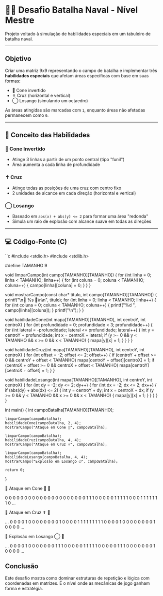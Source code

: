 # 🧙‍♀️ Desafio Batalha Naval - Nível Mestre

Projeto voltado à simulação de habilidades especiais em um tabuleiro de batalha naval.

---

## Objetivo

Criar uma matriz 9x9 representando o campo de batalha e implementar três **habilidades especiais** que afetam áreas específicas com base em suas formas:

- 🔺 Cone invertido
- ✝️ Cruz (horizontal e vertical)
- ◯ Losango (simulando um octaedro)

As áreas atingidas são marcadas com `1`, enquanto áreas não afetadas permanecem como `0`.

---

## 🧠 Conceito das Habilidades

### 🔺 Cone Invertido
- Atinge 3 linhas a partir de um ponto central (tipo "funil")
- Área aumenta a cada linha de profundidade

### ✝️ Cruz
- Atinge todas as posições de uma cruz com centro fixo
- 2 unidades de alcance em cada direção (horizontal e vertical)

### ◯ Losango
- Baseado em `abs(x) + abs(y) <= 2` para formar uma área "redonda"
- Simula um raio de explosão com alcance suave em todas as direções

---

## 💻 Código-Fonte (C)

``c
#include <stdio.h>
#include <stdlib.h>

#define TAMANHO 9

void limparCampo(int campo[TAMANHO][TAMANHO]) {
    for (int linha = 0; linha < TAMANHO; linha++) {
        for (int coluna = 0; coluna < TAMANHO; coluna++) {
            campo[linha][coluna] = 0;
        }
    }
}

void mostrarCampo(const char* titulo, int campo[TAMANHO][TAMANHO]) {
    printf("\n🌊 %s 🌊\n\n", titulo);
    for (int linha = 0; linha < TAMANHO; linha++) {
        for (int coluna = 0; coluna < TAMANHO; coluna++) {
            printf("%d ", campo[linha][coluna]);
        }
        printf("\n");
    }
}

void habilidadeCone(int mapa[TAMANHO][TAMANHO], int centroY, int centroX) {
    for (int profundidade = 0; profundidade < 3; profundidade++) {
        for (int lateral = -profundidade; lateral <= profundidade; lateral++) {
            int y = centroY + profundidade;
            int x = centroX + lateral;
            if (y >= 0 && y < TAMANHO && x >= 0 && x < TAMANHO) {
                mapa[y][x] = 1;
            }
        }
    }
}

void habilidadeCruz(int mapa[TAMANHO][TAMANHO], int centroY, int centroX) {
    for (int offset = -2; offset <= 2; offset++) {
        if (centroY + offset >= 0 && centroY + offset < TAMANHO)
            mapa[centroY + offset][centroX] = 1;
        if (centroX + offset >= 0 && centroX + offset < TAMANHO)
            mapa[centroY][centroX + offset] = 1;
    }
}

void habilidadeLosango(int mapa[TAMANHO][TAMANHO], int centroY, int centroX) {
    for (int dy = -2; dy <= 2; dy++) {
        for (int dx = -2; dx <= 2; dx++) {
            if (abs(dy) + abs(dx) <= 2) {
                int y = centroY + dy;
                int x = centroX + dx;
                if (y >= 0 && y < TAMANHO && x >= 0 && x < TAMANHO) {
                    mapa[y][x] = 1;
                }
            }
        }
    }
}

int main() {
    int campoBatalha[TAMANHO][TAMANHO];

    limparCampo(campoBatalha);
    habilidadeCone(campoBatalha, 2, 4);
    mostrarCampo("Ataque em Cone 🔺", campoBatalha);

    limparCampo(campoBatalha);
    habilidadeCruz(campoBatalha, 4, 4);
    mostrarCampo("Ataque em Cruz ✝️", campoBatalha);

    limparCampo(campoBatalha);
    habilidadeLosango(campoBatalha, 4, 4);
    mostrarCampo("Explosão em Losango ◯", campoBatalha);

    return 0;
}

🌊 Ataque em Cone 🔺 🌊

0 0 0 0 0 0 0 0 0
0 0 0 0 0 0 0 0 0
0 0 0 1 1 1 0 0 0
0 0 1 1 1 1 1 0 0
0 1 1 1 1 1 1 1 0
...

🌊 Ataque em Cruz ✝️ 🌊

...
0 0 0 0 1 0 0 0 0
0 0 0 0 1 0 0 0 0
1 1 1 1 1 1 1 1 1
0 0 0 0 1 0 0 0 0
0 0 0 0 1 0 0 0 0
...

🌊 Explosão em Losango ◯ 🌊

...
0 0 0 0 1 0 0 0 0
0 0 0 1 1 1 0 0 0
0 0 1 1 1 1 1 0 0
0 0 0 1 1 1 0 0 0
0 0 0 0 1 0 0 0 0
...

## Conclusão

Este desafio mostra como dominar estruturas de repetição e lógica com coordenadas em matrizes. É o nível onde as mecânicas de jogo ganham forma e estratégia.